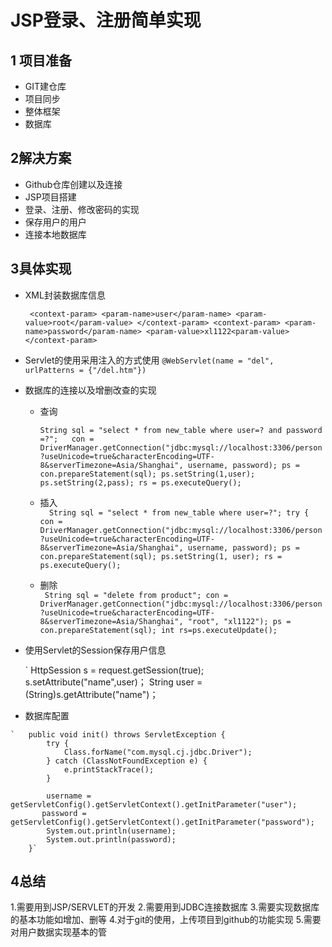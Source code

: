 # JSP登录、注册简单实现
## 1 项目准备
  + GIT建仓库
  + 项目同步
  + 整体框架
  + 数据库
## 2解决方案
  + Github仓库创建以及连接
  + JSP项目搭建
  + 登录、注册、修改密码的实现
  + 保存用户的用户
  + 连接本地数据库
## 3具体实现 
  + XML封装数据库信息
 
    ` <context-param>
           <param-name>user</param-name>
           <param-value>root</param-value>
       </context-param>
       <context-param>
           <param-name>password</param-name>
           <param-value>xl1122<param-value>
       </context-param>`
   + Servlet的使用采用注入的方式使用
      `@WebServlet(name = "del", urlPatterns = {"/del.htm"})`
   + 数据库的连接以及增删改查的实现
      + 查询
      
          `String sql = "select * from new_table where user=? and password =?";  
                 con = DriverManager.getConnection("jdbc:mysql://localhost:3306/person?useUnicode=true&characterEncoding=UTF-8&serverTimezone=Asia/Shanghai", username, password);
                 ps = con.prepareStatement(sql);
                 ps.setString(1,user);
                 ps.setString(2,pass);
                 rs = ps.executeQuery();`
      + 插入    
        `  String sql = "select * from new_table where user=?";
                 try {
                     con = DriverManager.getConnection("jdbc:mysql://localhost:3306/person?useUnicode=true&characterEncoding=UTF-8&serverTimezone=Asia/Shanghai", username, password);
                     ps = con.prepareStatement(sql);
                     ps.setString(1, user);
                     rs = ps.executeQuery();`  
      + 删除    
          ` String sql = "delete from product";
                       con = DriverManager.getConnection("jdbc:mysql://localhost:3306/person?useUnicode=true&characterEncoding=UTF-8&serverTimezone=Asia/Shanghai", "root", "xl1122");
                       ps = con.prepareStatement(sql);
                       int rs=ps.executeUpdate();`
   + 使用Servlet的Session保存用户信息
  
      `   HttpSession s = request.getSession(true);
                    s.setAttribute("name",user)；
       String user = (String)s.getAttribute("name")；
   + 数据库配置

    `   public void init() throws ServletException {
            try {
                Class.forName("com.mysql.cj.jdbc.Driver");
            } catch (ClassNotFoundException e) {
                e.printStackTrace();
            }
    
            username = getServletConfig().getServletContext().getInitParameter("user");
           password = getServletConfig().getServletContext().getInitParameter("password");
            System.out.println(username);
            System.out.println(password);
        }`

## 4总结
 1.需要用到JSP/SERVLET的开发
 2.需要用到JDBC连接数据库
 3.需要实现数据库的基本功能如增加、删等
 4.对于git的使用，上传项目到github的功能实现
 5.需要对用户数据实现基本的管
 

